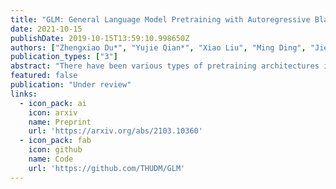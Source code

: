 ```yaml
---
title: "GLM: General Language Model Pretraining with Autoregressive Blank Infilling"
date: 2021-10-15
publishDate: 2019-10-15T13:59:10.998650Z
authors: ["Zhengxiao Du*", "Yujie Qian*", "Xiao Liu", "Ming Ding", "Jiezhong Qiu", "Zhilin Yang", "Jie Tang"]
publication_types: ["3"]
abstract: "There have been various types of pretraining architectures including autoencoding models (e.g., BERT), autoregressive models (e.g., GPT), and encoder-decoder models (e.g., T5). On the other hand, NLP tasks differ in nature, with three main categories being natural language understanding (NLU), unconditional generation, and conditional generation, while none of the pretraining frameworks performs the best for all tasks. We propose a General Language Model (GLM)  based on autoregressive blank infilling to address this challenge. The proposed architecture has two major benefits: (1) It improves pretrain-finetune consistency via cloze-style finetuning and naturally handles variable-length blank infilling which is crucial for many downstream tasks. Empirically, GLM substantially outperforms BERT on the SuperGLUE natural language understanding benchmark with the same amount of pretraining data and steps. (2) It is flexible enough to handle various NLP tasks with a single pretrained model. GLM with 1.25x parameters of BERT-Large achieves the best performance in NLU, conditional and unconditional generation at the same time, demonstrating its generalizability to different downstream tasks."
featured: false
publication: "Under review"
links:
  - icon_pack: ai
    icon: arxiv
    name: Preprint
    url: 'https://arxiv.org/abs/2103.10360'
  - icon_pack: fab
    icon: github
    name: Code
    url: 'https://github.com/THUDM/GLM'
---
```


